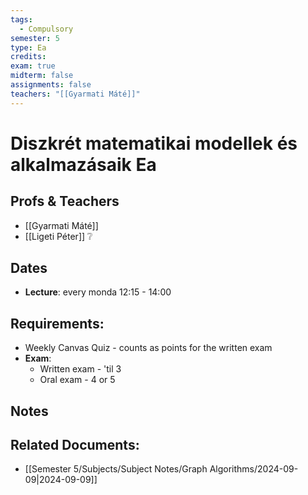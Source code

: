 ```yaml
---
tags:
  - Compulsory
semester: 5
type: Ea
credits: 
exam: true
midterm: false
assignments: false
teachers: "[[Gyarmati Máté]]"
---
```

# Diszkrét matematikai modellek és alkalmazásaik Ea
## Profs & Teachers
- [[Gyarmati Máté]]
- [[Ligeti Péter]] ❔
## Dates
- **Lecture**: every monda 12:15 - 14:00
## Requirements:
- Weekly Canvas Quiz - counts as points for the written exam
- **Exam**:
	- Written exam - 'til 3
	- Oral exam - 4 or 5
## Notes

## Related Documents:
- [[Semester 5/Subjects/Subject Notes/Graph Algorithms/2024-09-09|2024-09-09]]